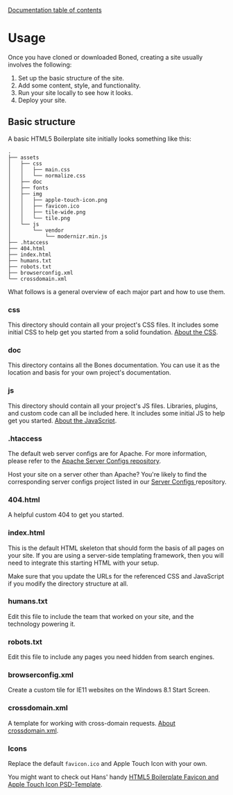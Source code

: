 [Documentation
table of contents](TOC.md)

# Usage

Once you have cloned or downloaded Boned, creating a site usually 
involves the following:

1. Set up the basic structure of the site.
2. Add some content, style, and functionality.
3. Run your site locally to see how it looks.
4. Deploy your site.


## Basic structure

A basic HTML5 Boilerplate site initially looks something like this:

```
.
├── assets
│   ├── css
│   │   ├── main.css
│   │   └── normalize.css
│   ├── doc
│   ├── fonts
│   ├── img
│   │   ├── apple-touch-icon.png
│   │   ├── favicon.ico
│   │   ├── tile-wide.png
│   │   └── tile.png
│   └── js
│       └── vendor
│           └── modernizr.min.js
├── .htaccess
├── 404.html
├── index.html
├── humans.txt
├── robots.txt
├── browserconfig.xml
└── crossdomain.xml
```

What follows is a general overview of each major part and how to use them.

### css

This directory should contain all your project's CSS files. It includes some
initial CSS to help get you started from a solid foundation. [About the
CSS](css.md).

### doc

This directory contains all the Bones documentation. You can use it
as the location and basis for your own project's documentation.

### js

This directory should contain all your project's JS files. Libraries, plugins,
and custom code can all be included here. It includes some initial JS to help
get you started. [About the JavaScript](js.md).

### .htaccess

The default web server configs are for Apache. For more information, please
refer to the [Apache Server Configs
repository](https://github.com/h5bp/server-configs-apache).

Host your site on a server other than Apache? You're likely to find the
corresponding server configs project listed in our [Server Configs
](https://github.com/h5bp/server-configs/blob/master/README.md) repository.

### 404.html

A helpful custom 404 to get you started.

### index.html

This is the default HTML skeleton that should form the basis of all pages on
your site. If you are using a server-side templating framework, then you will
need to integrate this starting HTML with your setup.

Make sure that you update the URLs for the referenced CSS and JavaScript if you
modify the directory structure at all.

### humans.txt

Edit this file to include the team that worked on your site, and the
technology powering it.

### robots.txt

Edit this file to include any pages you need hidden from search engines.

### browserconfig.xml

Create a custom tile for IE11 websites on the Windows 8.1 Start Screen.

### crossdomain.xml

A template for working with cross-domain requests. [About
crossdomain.xml](crossdomain.md).

### Icons

Replace the default `favicon.ico` and Apple Touch Icon with your own.

You might want to check out Hans' handy [HTML5 Boilerplate Favicon and Apple
Touch Icon
PSD-Template](http://drublic.de/blog/html5-boilerplate-favicons-psd-template/).
